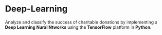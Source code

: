 # Deep-Learning
Analyze and classify the success of charitable donations by implementing a **Deep Learning Nural Ntworks** using the **TensorFlow** platform in **Python**.


